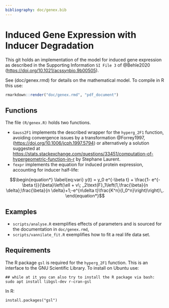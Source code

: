 ```yaml
---
bibliography: doc/genex.bib
---
```


<!-- pandoc README.md --filter pandoc-citeproc -o README.pdf -->

# Induced Gene Expression with Inducer Degradation

This git holds an implementation of the model for induced gene
expression as described in the Supporting Information `SI File 3` of
@Behle2020 (https://doi.org/10.1021/acssynbio.9b00505).

See (doc/genex.rmd) for details on the mathematical model. 
To compile in R this use:

``` R
rmarkdown::render("doc/genex.rmd", "pdf_document")
```

## Functions

The file `(R/genex.R)` holds two functions.

* `Gauss2F1` implements the described wrapper for the `hyperg_2F1`
function, avoiding convergence issues by a transformation @Forrey1997,
(https://doi.org/10.1006/jcph.1997.5794) or alternatively a solution
suggested at
https://stats.stackexchange.com/questions/33451/computation-of-hypergeometric-function-in-r
by Stephane Laurent.
* `fexpr` implements the equation for induced protein expression, accounting
for inducer half-life:

``` math
\begin{equation*}
\label{eq:vari}
y(t) = y_0 e^{-\beta t} + \frac{1- e^{-\beta t}}{\beta}\left(\ell + v\; _2\text{F}_1\left(1,\frac{\beta}{n \delta};\frac{\beta}{n \delta}+1;-e^{n\delta t}\frac{K^n}{I_0^n}\right)\right)\,.
\end{equation*}
```


## Examples

* `scripts/analyse.R` exemplifies effects of parameters and is sourced
for the documentation in `doc/genex.rmd`,
* `scripts/vannilate_fit.R` exemplifies how to fit a real life
data set.


## Requirements

The R package `gsl` is required for the `hyperg_2F1` function.
This is an interface to the GNU Scientific Library. To install
on Ubuntu use:

```{bash}
## while at it you can also try to install the R package via bash:
sudo apt install libgsl-dev r-cran-gsl
```

In R:

```{R}
install.packages("gsl")
```
## 
